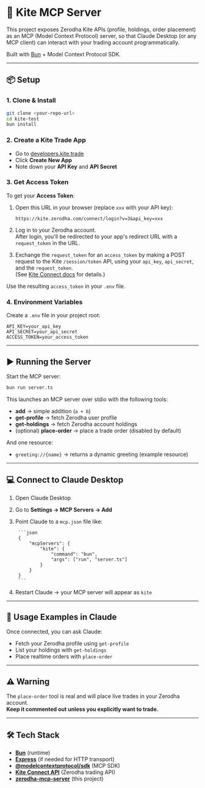 # 🚀 Kite MCP Server

This project exposes Zerodha Kite APIs (profile, holdings, order placement) as an MCP (Model Context Protocol) server, so that Claude Desktop (or any MCP client) can interact with your trading account programmatically.

Built with [Bun](https://bun.sh) + Model Context Protocol SDK.

---

## 📦 Setup

### 1. Clone & Install

```bash
git clone <your-repo-url>
cd kite-test
bun install
```

### 2. Create a Kite Trade App

- Go to [developers.kite.trade](https://developers.kite.trade)
- Click **Create New App**
- Note down your **API Key** and **API Secret**

### 3. Get Access Token

To get your **Access Token**:

1. Open this URL in your browser (replace `xxx` with your API key):

    ```
    https://kite.zerodha.com/connect/login?v=3&api_key=xxx
    ```

2. Log in to your Zerodha account.  
    After login, you'll be redirected to your app's redirect URL with a `request_token` in the URL.

3. Exchange the `request_token` for an `access_token` by making a POST request to the Kite `/session/token` API, using your `api_key`, `api_secret`, and the `request_token`.  
    (See [Kite Connect docs](https://kite.trade/docs/connect/v3/) for details.)

Use the resulting `access_token` in your `.env` file.

### 4. Environment Variables

Create a `.env` file in your project root:

```env
API_KEY=your_api_key
API_SECRET=your_api_secret
ACCESS_TOKEN=your_access_token
```

---

## ▶️ Running the Server

Start the MCP server:

```bash
bun run server.ts
```

This launches an MCP server over stdio with the following tools:

- **add** → simple addition (`a + b`)
- **get-profile** → fetch Zerodha user profile
- **get-holdings** → fetch Zerodha account holdings
- (optional) **place-order** → place a trade order (disabled by default)

And one resource:

- `greeting://{name}` → returns a dynamic greeting (example resource)

---

## 💻 Connect to Claude Desktop

1. Open Claude Desktop
2. Go to **Settings → MCP Servers → Add**
3. Point Claude to a `mcp.json` file like:

        ```json
        {
            "mcpServers": {
                "kite": {
                    "command": "bun",
                    "args": ["run", "server.ts"]
                }
            }
        }
        ```

4. Restart Claude → your MCP server will appear as `kite`

---

## 🧪 Usage Examples in Claude

Once connected, you can ask Claude:

- Fetch your Zerodha profile using `get-profile`
- List your holdings with `get-holdings`
- Place realtime orders with `place-order`

---

## ⚠️ Warning

The `place-order` tool is real and will place live trades in your Zerodha account.  
**Keep it commented out unless you explicitly want to trade.**

---

## 🛠️ Tech Stack

- **[Bun](https://bun.sh/)** (runtime)
- **[Express](https://expressjs.com/)** (if needed for HTTP transport)
- **[@modelcontextprotocol/sdk](https://github.com/modelcontextprotocol/typescript-sdk)** (MCP SDK)
- **[Kite Connect API](https://kite.trade/docs/connect/v3/)** (Zerodha trading API)
- **[zerodha-mcp-server](https://github.com/Athul28/zerodha-mcp-server)** (this project)


